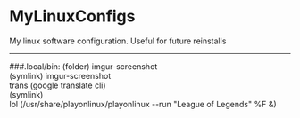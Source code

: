 # MyLinuxConfigs
My linux software configuration. Useful for future reinstalls

---

###.local/bin:
(folder) imgur-screenshot  
(symlink) imgur-screenshot  
trans (google translate cli)  
(symlink)  
lol (/usr/share/playonlinux/playonlinux --run "League of Legends" %F &)  


